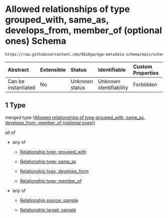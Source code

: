 # Allowed relationships of type grouped\_with, same\_as, develops\_from, member\_of (optional ones) Schema

```txt
https://raw.githubusercontent.com/EbiEga/ega-metadata-schema/main/schemas/EGA.sample.json#/properties/sample_relationships/items/allOf/1/anyOf/1
```



| Abstract            | Extensible | Status         | Identifiable            | Custom Properties | Additional Properties | Access Restrictions | Defined In                                                                   |
| :------------------ | :--------- | :------------- | :---------------------- | :---------------- | :-------------------- | :------------------ | :--------------------------------------------------------------------------- |
| Can be instantiated | No         | Unknown status | Unknown identifiability | Forbidden         | Allowed               | none                | [EGA.sample.json\*](../../../schemas/EGA.sample.json "open original schema") |

## 1 Type

merged type ([Allowed relationships of type grouped\_with, same\_as, develops\_from, member\_of (optional ones)](ega-18-properties-sample-relationships-items-allof-relationship-constraints-for-a-sample-anyof-allowed-relationships-of-type-grouped_with-same_as-develops_from-member_of-optional-ones.md))

all of

*   any of

    *   [Relationship type: grouped_with](ega-12-definitions-relationship-type-grouped_with.md "check type definition")

    *   [Relationship type: same_as](ega-12-definitions-relationship-type-same_as.md "check type definition")

    *   [Relationship type: develops_from](ega-12-definitions-relationship-type-develops_from.md "check type definition")

    *   [Relationship type: member_of](ega-12-definitions-relationship-type-member_of.md "check type definition")

*   any of

    *   [Relationship source: sample](ega-12-definitions-relationship-source-sample.md "check type definition")

    *   [Relationship target: sample](ega-12-definitions-relationship-target-sample.md "check type definition")
